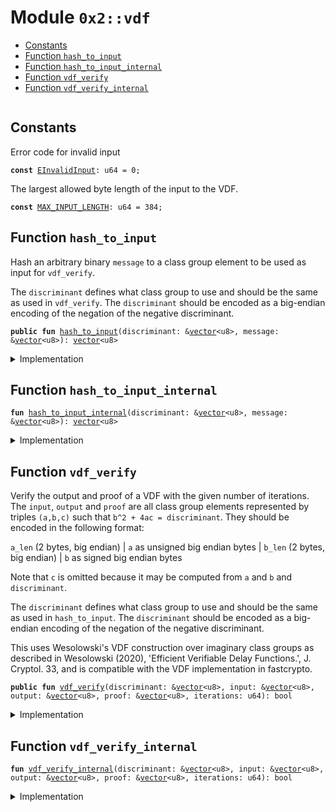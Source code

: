 
<a name="0x2_vdf"></a>

# Module `0x2::vdf`



-  [Constants](#@Constants_0)
-  [Function `hash_to_input`](#0x2_vdf_hash_to_input)
-  [Function `hash_to_input_internal`](#0x2_vdf_hash_to_input_internal)
-  [Function `vdf_verify`](#0x2_vdf_vdf_verify)
-  [Function `vdf_verify_internal`](#0x2_vdf_vdf_verify_internal)


<pre><code></code></pre>



<a name="@Constants_0"></a>

## Constants


<a name="0x2_vdf_EInvalidInput"></a>

Error code for invalid input


<pre><code><b>const</b> <a href="vdf.md#0x2_vdf_EInvalidInput">EInvalidInput</a>: u64 = 0;
</code></pre>



<a name="0x2_vdf_MAX_INPUT_LENGTH"></a>

The largest allowed byte length of the input to the VDF.


<pre><code><b>const</b> <a href="vdf.md#0x2_vdf_MAX_INPUT_LENGTH">MAX_INPUT_LENGTH</a>: u64 = 384;
</code></pre>



<a name="0x2_vdf_hash_to_input"></a>

## Function `hash_to_input`

Hash an arbitrary binary <code>message</code> to a class group element to be used as input for <code>vdf_verify</code>.

The <code>discriminant</code> defines what class group to use and should be the same as used in <code>vdf_verify</code>. The
<code>discriminant</code> should be encoded as a big-endian encoding of the negation of the negative discriminant.


<pre><code><b>public</b> <b>fun</b> <a href="vdf.md#0x2_vdf_hash_to_input">hash_to_input</a>(discriminant: &<a href="dependencies/move-stdlib/vector.md#0x1_vector">vector</a>&lt;u8&gt;, message: &<a href="dependencies/move-stdlib/vector.md#0x1_vector">vector</a>&lt;u8&gt;): <a href="dependencies/move-stdlib/vector.md#0x1_vector">vector</a>&lt;u8&gt;
</code></pre>



<details>
<summary>Implementation</summary>


<pre><code><b>public</b> <b>fun</b> <a href="vdf.md#0x2_vdf_hash_to_input">hash_to_input</a>(discriminant: &<a href="dependencies/move-stdlib/vector.md#0x1_vector">vector</a>&lt;u8&gt;, message: &<a href="dependencies/move-stdlib/vector.md#0x1_vector">vector</a>&lt;u8&gt;): <a href="dependencies/move-stdlib/vector.md#0x1_vector">vector</a>&lt;u8&gt; {
    // We allow up <b>to</b> 3072 bit discriminants
    <b>assert</b>!(std::vector::length(discriminant) &lt;= <a href="vdf.md#0x2_vdf_MAX_INPUT_LENGTH">MAX_INPUT_LENGTH</a>, <a href="vdf.md#0x2_vdf_EInvalidInput">EInvalidInput</a>);
    <a href="vdf.md#0x2_vdf_hash_to_input_internal">hash_to_input_internal</a>(discriminant, message)
}
</code></pre>



</details>

<a name="0x2_vdf_hash_to_input_internal"></a>

## Function `hash_to_input_internal`



<pre><code><b>fun</b> <a href="vdf.md#0x2_vdf_hash_to_input_internal">hash_to_input_internal</a>(discriminant: &<a href="dependencies/move-stdlib/vector.md#0x1_vector">vector</a>&lt;u8&gt;, message: &<a href="dependencies/move-stdlib/vector.md#0x1_vector">vector</a>&lt;u8&gt;): <a href="dependencies/move-stdlib/vector.md#0x1_vector">vector</a>&lt;u8&gt;
</code></pre>



<details>
<summary>Implementation</summary>


<pre><code><b>native</b>  <b>fun</b> <a href="vdf.md#0x2_vdf_hash_to_input_internal">hash_to_input_internal</a>(discriminant: &<a href="dependencies/move-stdlib/vector.md#0x1_vector">vector</a>&lt;u8&gt;, message: &<a href="dependencies/move-stdlib/vector.md#0x1_vector">vector</a>&lt;u8&gt;): <a href="dependencies/move-stdlib/vector.md#0x1_vector">vector</a>&lt;u8&gt;;
</code></pre>



</details>

<a name="0x2_vdf_vdf_verify"></a>

## Function `vdf_verify`

Verify the output and proof of a VDF with the given number of iterations. The <code>input</code>, <code>output</code> and <code>proof</code>
are all class group elements represented by triples <code>(a,b,c)</code> such that <code>b^2 + 4ac = discriminant</code>. They should
be encoded in the following format:

<code>a_len</code> (2 bytes, big endian) | <code>a</code> as unsigned big endian bytes | <code>b_len</code> (2 bytes, big endian) | <code>b</code> as signed
big endian bytes

Note that <code>c</code> is omitted because it may be computed from <code>a</code> and <code>b</code> and <code>discriminant</code>.

The <code>discriminant</code> defines what class group to use and should be the same as used in <code>hash_to_input</code>. The
<code>discriminant</code> should be encoded as a big-endian encoding of the negation of the negative discriminant.

This uses Wesolowski's VDF construction over imaginary class groups as described in Wesolowski (2020),
'Efficient Verifiable Delay Functions.', J. Cryptol. 33, and is compatible with the VDF implementation in
fastcrypto.


<pre><code><b>public</b> <b>fun</b> <a href="vdf.md#0x2_vdf_vdf_verify">vdf_verify</a>(discriminant: &<a href="dependencies/move-stdlib/vector.md#0x1_vector">vector</a>&lt;u8&gt;, input: &<a href="dependencies/move-stdlib/vector.md#0x1_vector">vector</a>&lt;u8&gt;, output: &<a href="dependencies/move-stdlib/vector.md#0x1_vector">vector</a>&lt;u8&gt;, proof: &<a href="dependencies/move-stdlib/vector.md#0x1_vector">vector</a>&lt;u8&gt;, iterations: u64): bool
</code></pre>



<details>
<summary>Implementation</summary>


<pre><code><b>public</b> <b>fun</b> <a href="vdf.md#0x2_vdf_vdf_verify">vdf_verify</a>(discriminant: &<a href="dependencies/move-stdlib/vector.md#0x1_vector">vector</a>&lt;u8&gt;, input: &<a href="dependencies/move-stdlib/vector.md#0x1_vector">vector</a>&lt;u8&gt;, output: &<a href="dependencies/move-stdlib/vector.md#0x1_vector">vector</a>&lt;u8&gt;, proof: &<a href="dependencies/move-stdlib/vector.md#0x1_vector">vector</a>&lt;u8&gt;, iterations: u64): bool {
    // We allow up <b>to</b> 3072 bit discriminants
    <b>assert</b>!(std::vector::length(discriminant) &lt;= <a href="vdf.md#0x2_vdf_MAX_INPUT_LENGTH">MAX_INPUT_LENGTH</a>, <a href="vdf.md#0x2_vdf_EInvalidInput">EInvalidInput</a>);
    <a href="vdf.md#0x2_vdf_vdf_verify_internal">vdf_verify_internal</a>(discriminant, input, output, proof, iterations)
}
</code></pre>



</details>

<a name="0x2_vdf_vdf_verify_internal"></a>

## Function `vdf_verify_internal`



<pre><code><b>fun</b> <a href="vdf.md#0x2_vdf_vdf_verify_internal">vdf_verify_internal</a>(discriminant: &<a href="dependencies/move-stdlib/vector.md#0x1_vector">vector</a>&lt;u8&gt;, input: &<a href="dependencies/move-stdlib/vector.md#0x1_vector">vector</a>&lt;u8&gt;, output: &<a href="dependencies/move-stdlib/vector.md#0x1_vector">vector</a>&lt;u8&gt;, proof: &<a href="dependencies/move-stdlib/vector.md#0x1_vector">vector</a>&lt;u8&gt;, iterations: u64): bool
</code></pre>



<details>
<summary>Implementation</summary>


<pre><code><b>native</b> <b>fun</b> <a href="vdf.md#0x2_vdf_vdf_verify_internal">vdf_verify_internal</a>(discriminant: &<a href="dependencies/move-stdlib/vector.md#0x1_vector">vector</a>&lt;u8&gt;, input: &<a href="dependencies/move-stdlib/vector.md#0x1_vector">vector</a>&lt;u8&gt;, output: &<a href="dependencies/move-stdlib/vector.md#0x1_vector">vector</a>&lt;u8&gt;, proof: &<a href="dependencies/move-stdlib/vector.md#0x1_vector">vector</a>&lt;u8&gt;, iterations: u64): bool;
</code></pre>



</details>

